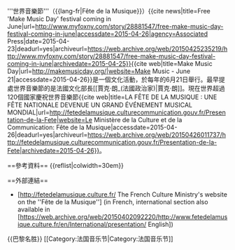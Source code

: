 '''世界音樂節'''（{{lang-fr|Fête de la Musique}}）<ref>{{cite news|title=Free 'Make Music Day' festival coming in June|url=http://www.myfoxny.com/story/28881547/free-make-music-day-festival-coming-in-june|accessdate=2015-04-26|agency=Associated Press|date=2015-04-23|deadurl=yes|archiveurl=https://web.archive.org/web/20150425235219/http://www.myfoxny.com/story/28881547/free-make-music-day-festival-coming-in-june|archivedate=2015-04-25}}</ref><ref>{{cite web|title=Make Music Day|url=http://makemusicday.org/|website=Make Music - June 21|accessdate=2015-04-26}}</ref>是一個文化活動，於每年的6月21日舉行。最早提處世界音樂節的是法國文化部長[[賈克·朗_(法國政治家)|賈克·朗]]。現在世界超過120個國家慶祝世界音樂節<ref>{{cite web|title=LA FÊTE DE LA MUSIQUE : UNE FÊTE NATIONALE DEVENUE UN GRAND ÉVÉNEMENT MUSICAL MONDIAL|url=http://fetedelamusique.culturecommunication.gouv.fr/Presentation-de-la-Fete|website=Le Ministère de la Culture et de la Communication: Fête de la Musique|accessdate=2015-04-26|deadurl=yes|archiveurl=https://web.archive.org/web/20150426011737/http://fetedelamusique.culturecommunication.gouv.fr/Presentation-de-la-Fete|archivedate=2015-04-26}}</ref>。

==參考資料==
{{reflist|colwidth=30em}}

==外部連結==
* [http://fetedelamusique.culture.fr/ The French Culture Ministry's website on the ''Fête de la Musique''] (in French, international section also available in [https://web.archive.org/web/20150402092220/http://www.fetedelamusique.culture.fr/en/International/presentation/ English])

{{巴黎名胜}}
[[Category:法国音乐节|Category:法国音乐节]]
